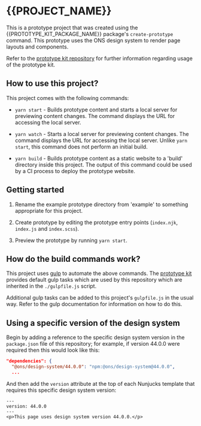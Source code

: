 # {{PROJECT_NAME}}

This is a prototype project that was created using the {{PROTOTYPE_KIT_PACKAGE_NAME}} package's `create-prototype` command. This prototype uses the ONS design system to render page layouts and components.

Refer to the [prototype kit repository]({{PROTOTYPE_KIT_HOMEPAGE}}) for further information regarding usage of the prototype kit.

## How to use this project?

This project comes with the following commands:

- `yarn start` - Builds prototype content and starts a local server for previewing content changes. The command displays the URL for accessing the local server.

- `yarn watch` - Starts a local server for previewing content changes. The command displays the URL for accessing the local server. Unlike `yarn start`, this command does not perform an initial build.

- `yarn build` - Builds prototype content as a static website to a 'build' directory inside this project. The output of this command could be used by a CI process to deploy the prototype website.

## Getting started

1. Rename the example prototype directory from 'example' to something appropriate for this project.

2. Create prototype by editing the prototype entry points (`index.njk`, `index.js` and `index.scss`).

3. Preview the prototype by running `yarn start`.

## How do the build commands work?

This project uses [gulp](https://gulpjs.com/) to automate the above commands. The [prototype kit]({{PROTOTYPE_KIT_HOMEPAGE}}) provides default gulp tasks which are used by this repository which are inherited in the `./gulpfile.js` script.

Additional gulp tasks can be added to this project's `gulpfile.js` in the usual way. Refer to the gulp documentation for information on how to do this.

## Using a specific version of the design system

Begin by adding a reference to the specific design system version in the `package.json` file of this repository; for example, if version 44.0.0 were required then this would look like this:

```json
"dependencies": {
  "@ons/design-system/44.0.0": "npm:@ons/design-system@44.0.0",
  ...
```

And then add the `version` attribute at the top of each Nunjucks template that requires this specific design system version:

```nunjucks
---
version: 44.0.0
---
<p>This page uses design system version 44.0.0.</p>
```
